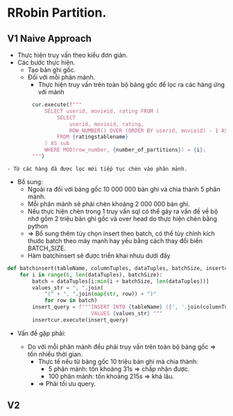 # RRobin Partition.
## V1 Naive Approach
- Thực hiện truy vấn theo kiểu đơn giản.
- Các bước thực hiện.
  - Tạo bản ghi gốc.
  - Đối với mỗi phân mảnh.
    - Thực hiện truy vấn trên toàn bộ bảng gốc để lọc ra các hàng ứng với mảnh
    
```python
        cur.execute(f"""
            SELECT userid, movieid, rating FROM (
                SELECT 
                    userid, movieid, rating,
                    ROW_NUMBER() OVER (ORDER BY userid, movieid) - 1 AS row_number
                FROM {ratingstablename}
            ) AS sub
            WHERE MOD(row_number, {number_of_partitions}) = {i};
        """)

```
    - Từ các hàng đã được lọc mới tiếp tục chèn vào phân mảnh.

- Bổ sung:
  - Ngoài ra đối với bảng gốc 10 000 000 bản ghi và chia thành 5 phân mảnh.
  - Mỗi phân mảnh sẽ phải chèn khoảng 2 000 000 bản ghi.
  - Nếu thực hiện chèn trong 1 truy vấn sql có thể gây ra vấn đề về bộ nhớ gồm 2 triệu bản ghi gốc và over head do thực hiện chèn bằng python
  - => Bổ sung thêm tùy chọn insert theo batch, có thể tùy chỉnh kích thước batch theo máy mạnh hay yếu bằng cách thay đổi biến BATCH_SIZE.
  - Hàm batchinsert sẽ được triển khai nhưu dưới đây

```python
def batchinsert(tableName, columnTuples, dataTuples, batchSize, insertcur):
    for i in range(0, len(dataTuples), batchSize):
        batch = dataTuples[i:min(i + batchSize, len(dataTuples))]
        values_str = ", ".join(
            "(" + ", ".join(map(str, row)) + ")"
            for row in batch)
        insert_query = f"""INSERT INTO {tableName} ({', '.join(columnTuples)}) 
                           VALUES {values_str} """
        insertcur.execute(insert_query)

```
- Vấn đề gặp phải:

  - Do với mỗi phân mảnh đều phải truy vấn trên toàn bộ bảng gốc => tốn nhiều thời gian.
    - Thực tế nếu từ bảng gốc 10 triệu bản ghi mà chia thành:
      - 5 phân mảnh: tốn khoảng 31s => chấp nhận được.
      - 100 phân mảnh: tốn khoảng 215s => khá lâu.
    - => Phải tối ưu query.


## V2 